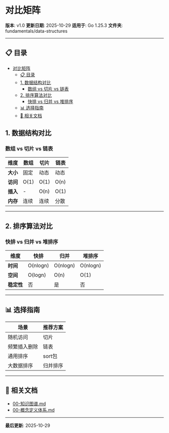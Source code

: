 # 对比矩阵

**版本**: v1.0
**更新日期**: 2025-10-29
**适用于**: Go 1.25.3
**文件夹**: fundamentals/data-structures

---

## 📋 目录

- [对比矩阵](#对比矩阵)
  - [📋 目录](#-目录)
  - [1. 数据结构对比](#1-数据结构对比)
    - [数组 vs 切片 vs 链表](#数组-vs-切片-vs-链表)
  - [2. 排序算法对比](#2-排序算法对比)
    - [快排 vs 归并 vs 堆排序](#快排-vs-归并-vs-堆排序)
  - [📊 选择指南](#-选择指南)
  - [🔗 相关文档](#-相关文档)

## 1. 数据结构对比

### 数组 vs 切片 vs 链表

| 维度 | 数组 | 切片 | 链表 |
|------|------|------|------|
| **大小** | 固定 | 动态 | 动态 |
| **访问** | O(1) | O(1) | O(n) |
| **插入** | - | O(n) | O(1) |
| **内存** | 连续 | 连续 | 分散 |

---

## 2. 排序算法对比

### 快排 vs 归并 vs 堆排序

| 维度 | 快排 | 归并 | 堆排序 |
|------|------|------|--------|
| **时间** | O(nlogn) | O(nlogn) | O(nlogn) |
| **空间** | O(logn) | O(n) | O(1) |
| **稳定性** | 否 | 是 | 否 |

---

## 📊 选择指南

| 场景 | 推荐方案 |
|------|---------|
| 随机访问 | 切片 |
| 频繁插入删除 | 链表 |
| 通用排序 | sort包 |
| 大数据排序 | 归并排序 |

---

## 🔗 相关文档

- [00-知识图谱.md](./00-知识图谱.md)
- [00-概念定义体系.md](./00-概念定义体系.md)

---

**最后更新**: 2025-10-29
